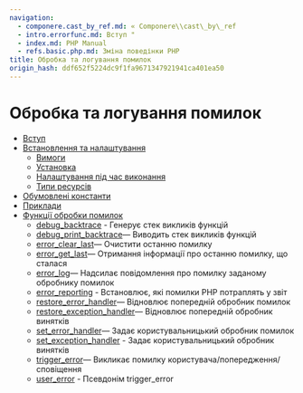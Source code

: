 ```yaml
---
navigation:
  - componere.cast_by_ref.md: « Componere\\cast\_by\_ref
  - intro.errorfunc.md: Вступ "
  - index.md: PHP Manual
  - refs.basic.php.md: Зміна поведінки PHP
title: Обробка та логування помилок
origin_hash: ddf652f5224dc9f1fa9671347921941ca401ea50
---
```

# Обробка та логування помилок

-   [Вступ](intro.errorfunc.md)
-   [Встановлення та налаштування](errorfunc.setup.md)
    -   [Вимоги](errorfunc.requirements.md)
    -   [Установка](errorfunc.installation.md)
    -   [Налаштування під час виконання](errorfunc.configuration.md)
    -   [Типи ресурсів](errorfunc.resources.md)
-   [Обумовлені константи](errorfunc.constants.md)
-   [Приклади](errorfunc.examples.md)
-   [Функції обробки помилок](ref.errorfunc.md)
    -   [debug\_backtrace](function.debug-backtrace.md) \- Генерує стек викликів функцій
    -   [debug\_print\_backtrace](function.debug-print-backtrace.md)— Виводить стек викликів функцій
    -   [error\_clear\_last](function.error-clear-last.md)— Очистити останню помилку
    -   [error\_get\_last](function.error-get-last.md)— Отримання інформації про останню помилку, що сталася
    -   [error\_log](function.error-log.md)— Надсилає повідомлення про помилку заданому обробнику помилок
    -   [error\_reporting](function.error-reporting.md) \- Встановлює, які помилки PHP потраплять у звіт
    -   [restore\_error\_handler](function.restore-error-handler.md)— Відновлює попередній обробник помилок
    -   [restore\_exception\_handler](function.restore-exception-handler.md)— Відновлює попередній обробник винятків
    -   [set\_error\_handler](function.set-error-handler.md)— Задає користувальницький обробник помилок
    -   [set\_exception\_handler](function.set-exception-handler.md) \- Задає користувальницький обробник винятків
    -   [trigger\_error](function.trigger-error.md)— Викликає помилку користувача/попередження/сповіщення
    -   [user\_error](function.user-error.md) \- Псевдонім trigger\_error
